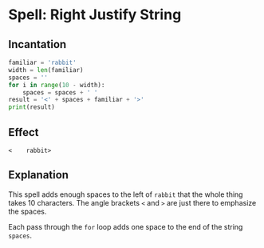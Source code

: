 # Spell: Right Justify String

## Incantation

```python
familiar = 'rabbit'
width = len(familiar)
spaces = ''
for i in range(10 - width):
    spaces = spaces + ' '
result = '<' + spaces + familiar + '>'
print(result)
```

## Effect

```
<    rabbit>
```

## Explanation

This spell adds enough spaces to the left of `rabbit` that the whole thing takes 10 characters. The angle brackets
`<` and `>` are just there to emphasize the spaces.

Each pass through the `for` loop adds one space to the end of the string `spaces`.